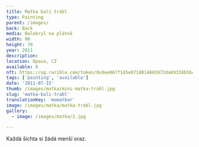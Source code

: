 ```yaml
---
title: Matka balí trábl
type: Painting
parent: /images/
back: Back
media: Balakryl na plátně
width: 90
height: 70
year: 2011
description: 
location: Opava, CZ
available: 0
nft: https://og.rarible.com/token/0x9ee067f1d5e071d014865972da69338b5bcdb246:43734702888156210097807191621251770477089412981983422281406974448217427542023
tags: ['painting', 'available']
date: '2011-07-15'
thumb: /images/matka/mini-matka-trabl.jpg
slug: 'matka-bali-trabl'
translationKey: 'momatbar'
image: /images/matka/matka-trabl.jpg
gallery:
  - image: /images/matka/2.jpg
  
---
```

Každá šichta si žádá menší oraz.
